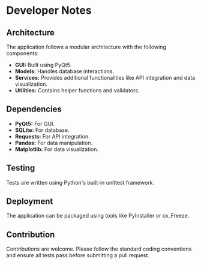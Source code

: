 # Developer Notes

## Architecture

The application follows a modular architecture with the following components:

- **GUI:** Built using PyQt5.
- **Models:** Handles database interactions.
- **Services:** Provides additional functionalities like API integration and data visualization.
- **Utilities:** Contains helper functions and validators.

## Dependencies

- **PyQt5:** For GUI.
- **SQLite:** For database.
- **Requests:** For API integration.
- **Pandas:** For data manipulation.
- **Matplotlib:** For data visualization.

## Testing

Tests are written using Python's built-in unittest framework.

## Deployment

The application can be packaged using tools like PyInstaller or cx_Freeze.

## Contribution

Contributions are welcome. Please follow the standard coding conventions and ensure all tests pass before submitting a pull request.
